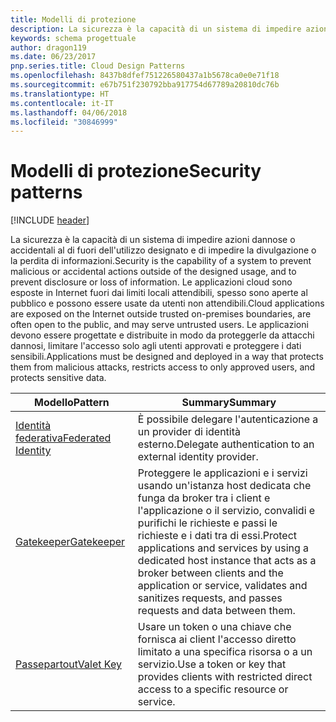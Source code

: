 ```yaml
---
title: Modelli di protezione
description: La sicurezza è la capacità di un sistema di impedire azioni dannose o accidentali al di fuori dell'utilizzo designato e di impedire la divulgazione o la perdita di informazioni. Le applicazioni cloud sono esposte in Internet fuori dai limiti locali attendibili, spesso sono aperte al pubblico e possono essere usate da utenti non attendibili. Le applicazioni devono essere progettate e distribuite in modo da proteggerle da attacchi dannosi, limitare l'accesso solo agli utenti approvati e proteggere i dati sensibili.
keywords: schema progettuale
author: dragon119
ms.date: 06/23/2017
pnp.series.title: Cloud Design Patterns
ms.openlocfilehash: 8437b8dfef751226580437a1b5678ca0e0e71f18
ms.sourcegitcommit: e67b751f230792bba917754d67789a20810dc76b
ms.translationtype: HT
ms.contentlocale: it-IT
ms.lasthandoff: 04/06/2018
ms.locfileid: "30846999"
---
```

# <a name="security-patterns"></a><span data-ttu-id="a3b07-106">Modelli di protezione</span><span class="sxs-lookup"><span data-stu-id="a3b07-106">Security patterns</span></span>

[!INCLUDE [header](../../_includes/header.md)]

<span data-ttu-id="a3b07-107">La sicurezza è la capacità di un sistema di impedire azioni dannose o accidentali al di fuori dell'utilizzo designato e di impedire la divulgazione o la perdita di informazioni.</span><span class="sxs-lookup"><span data-stu-id="a3b07-107">Security is the capability of a system to prevent malicious or accidental actions outside of the designed usage, and to prevent disclosure or loss of information.</span></span> <span data-ttu-id="a3b07-108">Le applicazioni cloud sono esposte in Internet fuori dai limiti locali attendibili, spesso sono aperte al pubblico e possono essere usate da utenti non attendibili.</span><span class="sxs-lookup"><span data-stu-id="a3b07-108">Cloud applications are exposed on the Internet outside trusted on-premises boundaries, are often open to the public, and may serve untrusted users.</span></span> <span data-ttu-id="a3b07-109">Le applicazioni devono essere progettate e distribuite in modo da proteggerle da attacchi dannosi, limitare l'accesso solo agli utenti approvati e proteggere i dati sensibili.</span><span class="sxs-lookup"><span data-stu-id="a3b07-109">Applications must be designed and deployed in a way that protects them from malicious attacks, restricts access to only approved users, and protects sensitive data.</span></span>


|                    <span data-ttu-id="a3b07-110">Modello</span><span class="sxs-lookup"><span data-stu-id="a3b07-110">Pattern</span></span>                     |                                                                                                         <span data-ttu-id="a3b07-111">Summary</span><span class="sxs-lookup"><span data-stu-id="a3b07-111">Summary</span></span>                                                                                                         |
|------------------------------------------------|-------------------------------------------------------------------------------------------------------------------------------------------------------------------------------------------------------------------------|
| [<span data-ttu-id="a3b07-112">Identità federativa</span><span class="sxs-lookup"><span data-stu-id="a3b07-112">Federated Identity</span></span>](../federated-identity.md) |                                                                                <span data-ttu-id="a3b07-113">È possibile delegare l'autenticazione a un provider di identità esterno.</span><span class="sxs-lookup"><span data-stu-id="a3b07-113">Delegate authentication to an external identity provider.</span></span>                                                                                |
|         [<span data-ttu-id="a3b07-114">Gatekeeper</span><span class="sxs-lookup"><span data-stu-id="a3b07-114">Gatekeeper</span></span>](../gatekeeper.md)         | <span data-ttu-id="a3b07-115">Proteggere le applicazioni e i servizi usando un'istanza host dedicata che funga da broker tra i client e l'applicazione o il servizio, convalidi e purifichi le richieste e passi le richieste e i dati tra di essi.</span><span class="sxs-lookup"><span data-stu-id="a3b07-115">Protect applications and services by using a dedicated host instance that acts as a broker between clients and the application or service, validates and sanitizes requests, and passes requests and data between them.</span></span> |
|          [<span data-ttu-id="a3b07-116">Passepartout</span><span class="sxs-lookup"><span data-stu-id="a3b07-116">Valet Key</span></span>](../valet-key.md)          |                                                        <span data-ttu-id="a3b07-117">Usare un token o una chiave che fornisca ai client l'accesso diretto limitato a una specifica risorsa o a un servizio.</span><span class="sxs-lookup"><span data-stu-id="a3b07-117">Use a token or key that provides clients with restricted direct access to a specific resource or service.</span></span>                                                        |

